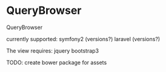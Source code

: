 # QueryBrowser
QueryBrowser

currently supported:
symfony2 (versions?)
laravel (versions?)

The view requires:
jquery
bootstrap3

TODO:
create bower package for assets
